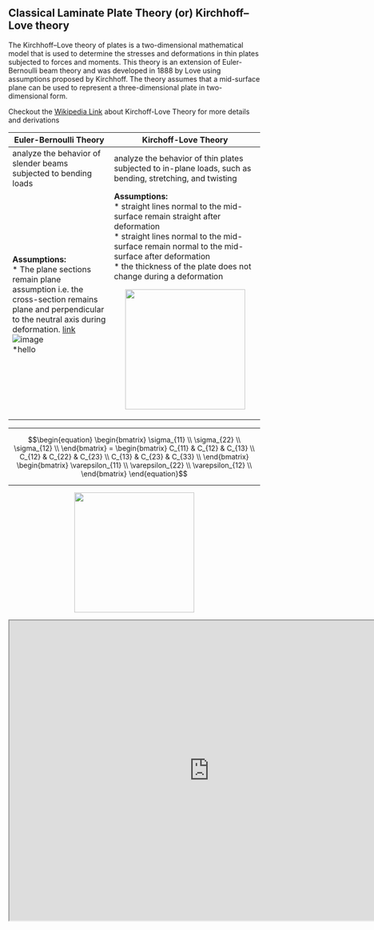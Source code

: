 ## Classical Laminate Plate Theory (or) Kirchhoff–Love theory

The Kirchhoff–Love theory of plates is a two-dimensional mathematical model that is used to determine the stresses and deformations in thin plates subjected to forces and moments. This theory is an extension of Euler-Bernoulli beam theory and was developed in 1888 by Love using assumptions proposed by Kirchhoff. The theory assumes that a mid-surface plane can be used to represent a three-dimensional plate in two-dimensional form.

 Checkout the [Wikipedia Link](https://en.wikipedia.org/wiki/Kirchhoff%E2%80%93Love_plate_theory) about Kirchoff-Love Theory for more details and derivations

| Euler-Bernoulli Theory      | Kirchoff-Love Theory |
| ----------- | ----------- |
| analyze the behavior of slender beams subjected to bending loads      | analyze the behavior of thin plates subjected to in-plane loads, such as bending, stretching, and twisting       |
| **Assumptions:** <br> * The plane sections remain plane assumption i.e. the cross-section remains plane and perpendicular to the neutral axis during deformation. [link](https://learnaboutstructures.com/Bernoulli-Euler-Beam-Theory) <br> ![image](https://github.com/MekaSaiKrishna/CodesComposites/assets/93347557/32e6c2b2-4112-4a42-b86a-3c863d24be75) <br> *hello| **Assumptions:** <br> * straight lines normal to the mid-surface remain straight after deformation <br> * straight lines normal to the mid-surface remain normal to the mid-surface after deformation <br> *  the thickness of the plate does not change during a deformation <br> <p align="center"> <img width="240" src="https://github.com/MekaSaiKrishna/CodesComposites/assets/93347557/76329864-d536-4fc4-8e9c-e410fffb2b3f"> </p>|


___
$$\begin{equation}
\begin{bmatrix}
\sigma_{11} \\
\sigma_{22} \\
\sigma_{12} \\
\end{bmatrix} = 
\begin{bmatrix}
C_{11} & C_{12} & C_{13} \\
C_{12} & C_{22} & C_{23} \\
C_{13} & C_{23} & C_{33} \\
\end{bmatrix}
\begin{bmatrix}
\varepsilon_{11} \\
\varepsilon_{22} \\
\varepsilon_{12} \\
\end{bmatrix}
\end{equation}$$

___

<p align="center">
  <img width="240" src="https://github.com/MekaSaiKrishna/CodesComposites/blob/main/CLPT/interactive_plot.html">
</p>

<iframe src="https://github.com/MekaSaiKrishna/CodesComposites/blob/main/CLPT/interactive_plot.html" width="800" height="600"></iframe>

